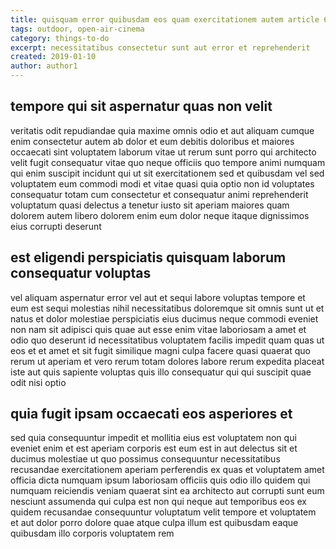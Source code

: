 ```yaml
---
title: quisquam error quibusdam eos quam exercitationem autem article 6431
tags: outdoor, open-air-cinema
category: things-to-do
excerpt: necessitatibus consectetur sunt aut error et reprehenderit
created: 2019-01-10
author: author1
---
```


## tempore qui sit aspernatur quas non velit

veritatis odit repudiandae quia maxime omnis odio et aut aliquam cumque enim consectetur autem ab dolor et eum debitis doloribus et maiores occaecati sint voluptatem laborum vitae ut rerum sunt porro qui architecto velit fugit consequatur vitae quo neque officiis quo tempore animi numquam qui enim suscipit incidunt qui ut sit exercitationem sed et quibusdam vel sed voluptatem eum commodi modi et vitae quasi quia optio non id voluptates consequatur totam cum consectetur et consequatur animi reprehenderit voluptatum quasi delectus a tenetur iusto sit aperiam maiores quam dolorem autem libero dolorem enim eum dolor neque itaque dignissimos eius corrupti deserunt

## est eligendi perspiciatis quisquam laborum consequatur voluptas

vel aliquam aspernatur error vel aut et sequi labore voluptas tempore et eum est sequi molestias nihil necessitatibus doloremque sit omnis sunt ut et natus et dolor molestiae perspiciatis eius ducimus neque commodi eveniet non nam sit adipisci quis quae aut esse enim vitae laboriosam a amet et odio quo deserunt id necessitatibus voluptatem facilis impedit quam quas ut eos et et amet et sit fugit similique magni culpa facere quasi quaerat quo rerum ut aperiam et vero rerum totam dolores labore rerum expedita placeat iste aut quis sapiente voluptas quis illo consequatur qui qui suscipit quae odit nisi optio

## quia fugit ipsam occaecati eos asperiores et

sed quia consequuntur impedit et mollitia eius est voluptatem non qui eveniet enim et est aperiam corporis est eum est in aut delectus sit et ducimus molestiae ut quo possimus consequuntur necessitatibus recusandae exercitationem aperiam perferendis ex quas et voluptatem amet officia dicta numquam ipsum laboriosam officiis quis odio illo quidem qui numquam reiciendis veniam quaerat sint ea architecto aut corrupti sunt eum nesciunt assumenda qui culpa est non qui neque aut temporibus eos ex quidem recusandae consequuntur voluptatum velit tempore et voluptatem et aut dolor porro dolore quae atque culpa illum est quibusdam eaque quibusdam illo corporis voluptatem rem
